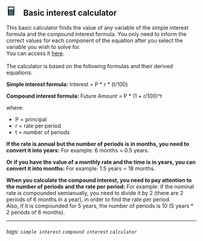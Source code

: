 ## <img src=".\assets\calculator-svgrepo-com.svg" style="width: 25px; margin-right: 20px;">Basic interest calculator

This basic calculator finds the value of any variable of the simple interest formula and the compound interest formula. You only need to inform the correct values for each component of the equation after you select the variable you wish to solve for. <br>
You can access it <a href="https://vsm-dv.github.io/basic-interest-calculator/">here</a>. <br> <br>
The calculator is based on the following formulas and their derived equations:

**Simple interest formula:**
Interest = P * r * (t/100)


**Compound interest formula:**
Future Amount = P * (1 + r/100)^t

where:
- P = principal
- r = rate per period
- t = number of periods

**If the rate is annual but the number of periods is in months, you need to convert it into years:**
For example: 6 months = 0.5 years.

**Or if you have the value of a monthly rate and the time is in years, you can convert it into months:**
For example: 1.5 years = 18 months.

**When you calculate the compound interest, you need to pay attention to the number of periods and the rate per period:**
For example: if the nominal rate is compounded semianually, you need to divide it by 2 (there are 2 periods of 6 months in a year), in order to find the rate per period. <br>
Also, if it is compounded for 5 years, the number of periods is 10 (5 years * 2 periods of 6 months).

---

###### tags: `simple interest` `compound interest` `calculator`
